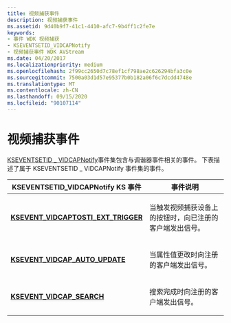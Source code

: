 ```yaml
---
title: 视频捕获事件
description: 视频捕获事件
ms.assetid: 9d40b9f7-41c1-4410-afc7-9b4ff1c2fe7e
keywords:
- 事件 WDK 视频捕获
- KSEVENTSETID_VIDCAPNotify
- 视频捕获事件 WDK AVStream
ms.date: 04/20/2017
ms.localizationpriority: medium
ms.openlocfilehash: 2f99cc2650d7c78ef1cf798ae2c626294bfa3c0e
ms.sourcegitcommit: 7500a03d1d57e95377b0b182a06f6c7dcdd4748e
ms.translationtype: MT
ms.contentlocale: zh-CN
ms.lasthandoff: 09/15/2020
ms.locfileid: "90107114"
---
```

# <a name="video-capture-events"></a>视频捕获事件


[KSEVENTSETID \_ VIDCAPNotify](./kseventsetid-vidcapnotify.md)事件集包含与调谐器事件相关的事件。 下表描述了属于 KSEVENTSETID \_ VIDCAPNotify 事件集的事件。

<table>
<colgroup>
<col width="50%" />
<col width="50%" />
</colgroup>
<thead>
<tr class="header">
<th>KSEVENTSETID_VIDCAPNotify KS 事件</th>
<th>事件说明</th>
</tr>
</thead>
<tbody>
<tr class="odd">
<td><p><a href="/windows-hardware/drivers/stream/ksevent-vidcaptosti-ext-trigger" data-raw-source="[&lt;strong&gt;KSEVENT_VIDCAPTOSTI_EXT_TRIGGER&lt;/strong&gt;](./ksevent-vidcaptosti-ext-trigger.md)"><strong>KSEVENT_VIDCAPTOSTI_EXT_TRIGGER</strong></a></p></td>
<td><p>当触发视频捕获设备上的按钮时，向已注册的客户端发出信号。</p></td>
</tr>
<tr class="even">
<td><p><a href="/windows-hardware/drivers/stream/ksevent-vidcap-auto-update" data-raw-source="[&lt;strong&gt;KSEVENT_VIDCAP_AUTO_UPDATE&lt;/strong&gt;](./ksevent-vidcap-auto-update.md)"><strong>KSEVENT_VIDCAP_AUTO_UPDATE</strong></a></p></td>
<td><p>当属性值更改时向注册的客户端发出信号。</p></td>
</tr>
<tr class="odd">
<td><p><a href="/windows-hardware/drivers/stream/ksevent-vidcap-search" data-raw-source="[&lt;strong&gt;KSEVENT_VIDCAP_SEARCH&lt;/strong&gt;](./ksevent-vidcap-search.md)"><strong>KSEVENT_VIDCAP_SEARCH</strong></a></p></td>
<td><p>搜索完成时向注册的客户端发出信号。</p></td>
</tr>
</tbody>
</table>

 


